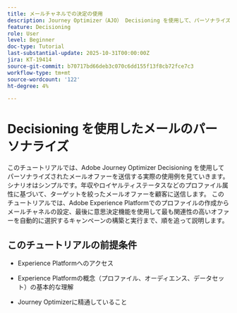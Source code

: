 ```yaml
---
title: メールチャネルでの決定の使用
description: Journey Optimizer（AJO） Decisioning を使用して、パーソナライズされたオファーをメールチャネルで提供する方法を説明します
feature: Decisioning
role: User
level: Beginner
doc-type: Tutorial
last-substantial-update: 2025-10-31T00:00:00Z
jira: KT-19414
source-git-commit: b70717bd66deb3c070c6dd155f13f8cb72fce7c3
workflow-type: tm+mt
source-wordcount: '122'
ht-degree: 4%

---
```


# Decisioning を使用したメールのパーソナライズ

このチュートリアルでは、Adobe Journey Optimizer Decisioning を使用してパーソナライズされたメールオファーを送信する実際の使用例を見ていきます。 シナリオはシンプルです。年収やロイヤルティステータスなどのプロファイル属性に基づいて、ターゲットを絞ったメールオファーを顧客に送信します。
このチュートリアルでは、Adobe Experience Platformでのプロファイルの作成からメールチャネルの設定、最後に意思決定機能を使用して最も関連性の高いオファーを自動的に選択するキャンペーンの構築と実行まで、順を追って説明します。

## このチュートリアルの前提条件

* Experience Platformへのアクセス

* Experience Platformの概念（プロファイル、オーディエンス、データセット）の基本的な理解

* Journey Optimizerに精通していること



